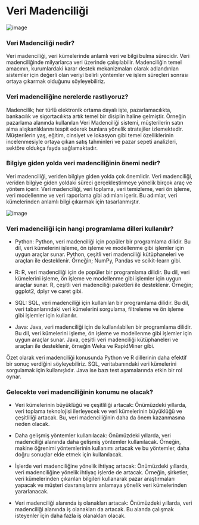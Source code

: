 # Veri Madenciliği


![image](https://user-images.githubusercontent.com/88087972/210612373-e792fbf6-d9ac-4808-b53d-7758170388cc.png)
### Veri Madenciliği nedir?

Veri madenciliği, veri kümelerinde anlamlı veri ve bilgi bulma sürecidir. Veri madenciliğinde milyarlarca veri üzerinde çalışılabilir. Madenciliğin temel amacının, kurumlardaki karar destek mekanizmaları olarak adlandırılan sistemler için değerli olan veriyi belirli yöntemler ve işlem süreçleri sonrası ortaya çıkarmak olduğunu söyleyebiliriz.

### Veri madenciliğine nerelerde rastlıyoruz?

Madencilik; her türlü elektronik ortama dayalı işte, pazarlamacılıkta, bankacılık ve sigortacılıkta artık temel bir disiplin haline gelmiştir. Örneğin pazarlama alanında kullanılan Veri Madenciliği sistemi, müşterilerin satın alma alışkanlıklarını tespit ederek bunlara yönelik stratejiler izlemektedir. Müşterilerin yaş, eğitim, cinsiyet ve lokasyon gibi temel özelliklerinin incelenmesiyle ortaya çıkan satış tahminleri ve pazar sepeti analizleri, sektöre oldukça fayda sağlamaktadır.

### Bilgiye giden yolda veri madenciliğinin önemi nedir?

Veri madenciliği, veriden bilgiye giden yolda çok önemlidir. Veri madenciliği, veriden bilgiye giden yoldaki süreci gerçekleştirmeye yönelik birçok araç ve yöntem içerir. Veri madenciliği, veri toplama, veri temizleme, veri ön işleme, veri modellenme ve veri raporlama gibi adımları içerir. Bu adımlar, veri kümelerinden anlamlı bilgi çıkarmak için tasarlanmıştır.

![image](https://user-images.githubusercontent.com/88087972/210612839-7465e52b-ba9a-4526-94e7-96c97f11493b.png)

### Veri madenciliği için hangi programlama dilleri kullanılır?

- Python: Python, veri madenciliği için popüler bir programlama dilidir. Bu dil, veri kümelerini işleme, ön işleme ve modellenme gibi işlemler için uygun araçlar sunar. Python, çeşitli veri madenciliği kütüphaneleri ve araçları ile desteklenir. Örneğin; NumPy, Pandas ve scikit-learn gibi.

- R: R, veri madenciliği için de popüler bir programlama dilidir. Bu dil, veri kümelerini işleme, ön işleme ve modellenme gibi işlemler için uygun araçlar sunar. R, çeşitli veri madenciliği paketleri ile desteklenir. Örneğin; ggplot2, dplyr ve caret gibi.

- SQL: SQL, veri madenciliği için kullanılan bir programlama dilidir. Bu dil, veri tabanlarındaki veri kümelerini sorgulama, filtreleme ve ön işleme gibi işlemler için kullanılır.

- Java: Java, veri madenciliği için de kullanılabilen bir programlama dilidir. Bu dil, veri kümelerini işleme, ön işleme ve modellenme gibi işlemler için uygun araçlar sunar. Java, çeşitli veri madenciliği kütüphaneleri ve araçları ile desteklenir, örneğin Weka ve RapidMiner gibi.

Özet olarak veri madenciliği konusunda Python ve R dillerinin daha efektif bir sonuç verdiğini söyleyebiliriz. SQL, veritabanındaki veri kümelerini sorgulamak için kullanışlıdır. Java ise bazı test aşamalarında etkin bir rol oynar.

### Gelecekte veri madenciliğinin konumu ne olacak?


- Veri kümelerinin büyüklüğü ve çeşitliliği artacak: Önümüzdeki yıllarda, veri toplama teknolojisi ilerleyecek ve veri kümelerinin büyüklüğü ve çeşitliliği artacak. Bu, veri madenciliğinin daha da önem kazanmasına neden olacak.

- Daha gelişmiş yöntemler kullanılacak: Önümüzdeki yıllarda, veri madenciliği alanında daha gelişmiş yöntemler kullanılacak. Örneğin, makine öğrenimi yöntemlerinin kullanımı artacak ve bu yöntemler, daha doğru sonuçlar elde etmek için kullanılacak.

- İşlerde veri madenciliğine yönelik ihtiyaç artacak: Önümüzdeki yıllarda, veri madenciliğine yönelik ihtiyaç işlerde de artacak. Örneğin, şirketler, veri kümelerinden çıkarılan bilgileri kullanarak pazar araştırmaları yapacak ve müşteri davranışlarını anlamaya yönelik veri kümelerinden yararlanacak.

- Veri madenciliği alanında iş olanakları artacak: Önümüzdeki yıllarda, veri madenciliği alanında iş olanakları da artacak. Bu alanda çalışmak isteyenler için daha fazla iş olanakları olacak.
